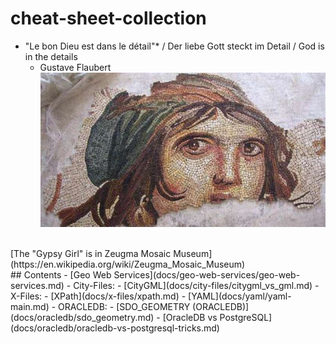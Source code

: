 # cheat-sheet-collection

- "Le bon Dieu est dans le détail"* / Der liebe Gott steckt im Detail / God is in the details
    - Gustave Flaubert 
![Gypsy Girl Mozaique](docs/images/cingene_kizi.jpg)
<br>
[The "Gypsy Girl" is in Zeugma Mosaic Museum](https://en.wikipedia.org/wiki/Zeugma_Mosaic_Museum)
<br>
## Contents
- [Geo Web Services](docs/geo-web-services/geo-web-services.md)
- City-Files:
    - [CityGML](docs/city-files/citygml_vs_gml.md)
- X-Files:
    - [XPath](docs/x-files/xpath.md)
- [YAML](docs/yaml/yaml-main.md)
- ORACLEDB:
    - [SDO_GEOMETRY (ORACLEDB)](docs/oracledb/sdo_geometry.md)
    - [OracleDB vs PostgreSQL](docs/oracledb/oracledb-vs-postgresql-tricks.md)